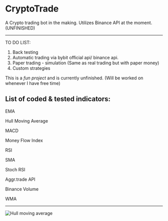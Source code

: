 # CryptoTrade 
A Crypto trading bot in the making. Utilizes Binance API at the moment. (UNFINISHED)

------
TO DO LIST:

1) Back testing
2) Automatic trading via bybit official api/ binance api.
3) Paper trading - simulation (Same as real trading but with paper money)
4) Custom strategies 

This is a *fun project* and is currently unfinished. (Will be worked on whenever I have free time)


List of coded & tested indicators:
-------

EMA

Hull Moving Average

MACD

Money Flow Index

RSI

SMA

Stoch RSI

Aggr.trade API

Binance Volume

WMA



------
![Hull moving average](https://i.imgur.com/CNOTI8I.png)
